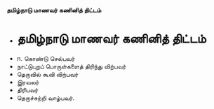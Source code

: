 **தமிழ்நாடு மாணவர் கணினித் திட்டம்**
- # தமிழ்நாடு மாணவர் கணினித் திட்டம்
- n. கொண்டு செல்பவர்
- நாட்டுபுறப் பொருள்களைத் திரிந்து விற்பவர்
- தெருவில் கூவி விற்பவர்
- இரவலர்
- திரிபவர்
- தெருச்சுற்றி வாழ்பவர்.

